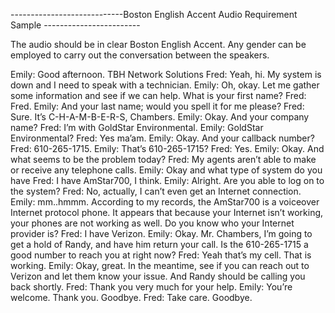----------------------------Boston English Accent Audio Requirement Sample ------------------------

The audio should be in clear Boston English Accent. Any gender can be employed to carry out the conversation between the speakers.


Emily: Good afternoon. TBH Network Solutions
Fred: Yeah, hi. My system is down and I need to speak with a technician.
Emily: Oh, okay. Let me gather some information and see if we can help. What is your first name?
Fred: Fred.
Emily: And your last name; would you spell it for me please?
Fred: Sure. It’s C-H-A-M-B-E-R-S, Chambers.
Emily: Okay. And your company name?
Fred: I’m with GoldStar Environmental.
Emily: GoldStar Environmental?
Fred: Yes ma’am.
Emily: Okay. And your callback number?
Fred: 610-265-1715.
Emily: That’s 610-265-1715?
Fred: Yes.
Emily: Okay. And what seems to be the problem today?
Fred: My agents aren’t able to make or receive any telephone calls.
Emily: Okay and what type of system do you have
Fred: I have AmStar700, I think.
Emily: Alright. Are you able to log on to the system?
Fred: No, actually, I can’t even get an Internet connection.
Emily: mm..hmmm. According to my records, the AmStar700 is a voiceover Internet protocol phone. It appears         that because your Internet isn’t working, your phones are not working as well. Do you know who your Internet provider is?
Fred: I have Verizon.
Emily: Okay. Mr. Chambers, I’m going to get a hold of Randy, and have him return your call. Is the 610-265-1715 a good number to reach you at right now?
Fred: Yeah that’s my cell. That is working.
Emily: Okay, great. In the meantime, see if you can reach out to Verizon and let them know your issue. And Randy should be calling you back shortly.
Fred: Thank you very much for your help.
Emily: You’re welcome. Thank you. Goodbye.
Fred: Take care. Goodbye.
